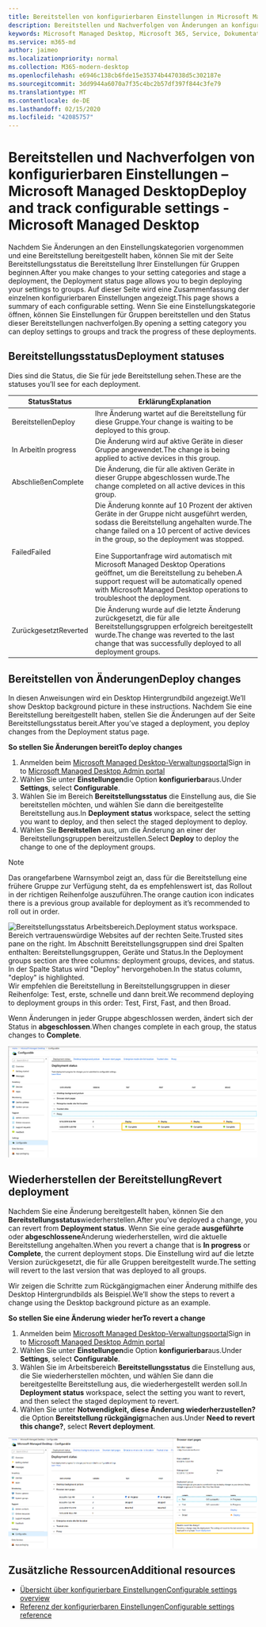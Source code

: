 ```yaml
---
title: Bereitstellen von konfigurierbaren Einstellungen in Microsoft Managed Desktop
description: Bereitstellen und Nachverfolgen von Änderungen an konfigurierbaren Einstellungen in Microsoft Managed Desktop.
keywords: Microsoft Managed Desktop, Microsoft 365, Service, Dokumentation, Deploy, Staging-Bereitstellung, konfigurierbare Einstellungen
ms.service: m365-md
author: jaimeo
ms.localizationpriority: normal
ms.collection: M365-modern-desktop
ms.openlocfilehash: e6946c138cb6fde15e35374b447038d5c302187e
ms.sourcegitcommit: 3dd9944a6070a7f35c4bc2b57df397f844c3fe79
ms.translationtype: MT
ms.contentlocale: de-DE
ms.lasthandoff: 02/15/2020
ms.locfileid: "42085757"
---
```

# <a name="deploy-and-track-configurable-settings---microsoft-managed-desktop"></a><span data-ttu-id="0dfe3-104">Bereitstellen und Nachverfolgen von konfigurierbaren Einstellungen – Microsoft Managed Desktop</span><span class="sxs-lookup"><span data-stu-id="0dfe3-104">Deploy and track configurable settings - Microsoft Managed Desktop</span></span>

<span data-ttu-id="0dfe3-105">Nachdem Sie Änderungen an den Einstellungskategorien vorgenommen und eine Bereitstellung bereitgestellt haben, können Sie mit der Seite Bereitstellungsstatus die Bereitstellung Ihrer Einstellungen für Gruppen beginnen.</span><span class="sxs-lookup"><span data-stu-id="0dfe3-105">After you make changes to your setting categories and stage a deployment, the Deployment status page allows you to begin deploying your settings to groups.</span></span> <span data-ttu-id="0dfe3-106">Auf dieser Seite wird eine Zusammenfassung der einzelnen konfigurierbaren Einstellungen angezeigt.</span><span class="sxs-lookup"><span data-stu-id="0dfe3-106">This page shows a summary of each configurable setting.</span></span> <span data-ttu-id="0dfe3-107">Wenn Sie eine Einstellungskategorie öffnen, können Sie Einstellungen für Gruppen bereitstellen und den Status dieser Bereitstellungen nachverfolgen.</span><span class="sxs-lookup"><span data-stu-id="0dfe3-107">By opening a setting category you can deploy settings to groups and track the progress of these deployments.</span></span>

## <a name="deployment-statuses"></a><span data-ttu-id="0dfe3-108">Bereitstellungsstatus</span><span class="sxs-lookup"><span data-stu-id="0dfe3-108">Deployment statuses</span></span> 

<span data-ttu-id="0dfe3-109">Dies sind die Status, die Sie für jede Bereitstellung sehen.</span><span class="sxs-lookup"><span data-stu-id="0dfe3-109">These are the statuses you’ll see for each deployment.</span></span>

<span data-ttu-id="0dfe3-110">Status</span><span class="sxs-lookup"><span data-stu-id="0dfe3-110">Status</span></span>  | <span data-ttu-id="0dfe3-111">Erklärung</span><span class="sxs-lookup"><span data-stu-id="0dfe3-111">Explanation</span></span> 
--- | --- 
<span data-ttu-id="0dfe3-112">Bereitstellen</span><span class="sxs-lookup"><span data-stu-id="0dfe3-112">Deploy</span></span> | <span data-ttu-id="0dfe3-113">Ihre Änderung wartet auf die Bereitstellung für diese Gruppe.</span><span class="sxs-lookup"><span data-stu-id="0dfe3-113">Your change is waiting to be deployed to this group.</span></span>
<span data-ttu-id="0dfe3-114">In Arbeit</span><span class="sxs-lookup"><span data-stu-id="0dfe3-114">In progress</span></span> | <span data-ttu-id="0dfe3-115">Die Änderung wird auf aktive Geräte in dieser Gruppe angewendet.</span><span class="sxs-lookup"><span data-stu-id="0dfe3-115">The change is being applied to active devices in this group.</span></span> 
<span data-ttu-id="0dfe3-116">Abschließen</span><span class="sxs-lookup"><span data-stu-id="0dfe3-116">Complete</span></span> | <span data-ttu-id="0dfe3-117">Die Änderung, die für alle aktiven Geräte in dieser Gruppe abgeschlossen wurde.</span><span class="sxs-lookup"><span data-stu-id="0dfe3-117">The change completed on all active devices in this group.</span></span> 
<span data-ttu-id="0dfe3-118">Failed</span><span class="sxs-lookup"><span data-stu-id="0dfe3-118">Failed</span></span> | <span data-ttu-id="0dfe3-119">Die Änderung konnte auf 10 Prozent der aktiven Geräte in der Gruppe nicht ausgeführt werden, sodass die Bereitstellung angehalten wurde.</span><span class="sxs-lookup"><span data-stu-id="0dfe3-119">The change failed on a 10 percent of active devices in the group, so the deployment was stopped.</span></span><br><br> <span data-ttu-id="0dfe3-120">Eine Supportanfrage wird automatisch mit Microsoft Managed Desktop Operations geöffnet, um die Bereitstellung zu beheben.</span><span class="sxs-lookup"><span data-stu-id="0dfe3-120">A support request will be automatically opened with Microsoft Managed Desktop operations to troubleshoot the deployment.</span></span> 
<span data-ttu-id="0dfe3-121">Zurückgesetzt</span><span class="sxs-lookup"><span data-stu-id="0dfe3-121">Reverted</span></span> | <span data-ttu-id="0dfe3-122">Die Änderung wurde auf die letzte Änderung zurückgesetzt, die für alle Bereitstellungsgruppen erfolgreich bereitgestellt wurde.</span><span class="sxs-lookup"><span data-stu-id="0dfe3-122">The change was reverted to the last change that was successfully deployed to all deployment groups.</span></span>

## <a name="deploy-changes"></a><span data-ttu-id="0dfe3-123">Bereitstellen von Änderungen</span><span class="sxs-lookup"><span data-stu-id="0dfe3-123">Deploy changes</span></span>

<span data-ttu-id="0dfe3-124">In diesen Anweisungen wird ein Desktop Hintergrundbild angezeigt.</span><span class="sxs-lookup"><span data-stu-id="0dfe3-124">We’ll show Desktop background picture in these instructions.</span></span> <span data-ttu-id="0dfe3-125">Nachdem Sie eine Bereitstellung bereitgestellt haben, stellen Sie die Änderungen auf der Seite Bereitstellungsstatus bereit.</span><span class="sxs-lookup"><span data-stu-id="0dfe3-125">After you’ve staged a deployment, you deploy changes from the Deployment status page.</span></span> 

<span data-ttu-id="0dfe3-126">**So stellen Sie Änderungen bereit**</span><span class="sxs-lookup"><span data-stu-id="0dfe3-126">**To deploy changes**</span></span>

1. <span data-ttu-id="0dfe3-127">Anmelden beim [Microsoft Managed Desktop-Verwaltungsportal](https://aka.ms/mwaasportal)</span><span class="sxs-lookup"><span data-stu-id="0dfe3-127">Sign in to [Microsoft Managed Desktop Admin portal](https://aka.ms/mwaasportal)</span></span>
2. <span data-ttu-id="0dfe3-128">Wählen Sie unter **Einstellungen**die Option **konfigurierbar**aus.</span><span class="sxs-lookup"><span data-stu-id="0dfe3-128">Under **Settings**, select **Configurable**.</span></span>
3. <span data-ttu-id="0dfe3-129">Wählen Sie im Bereich **Bereitstellungsstatus** die Einstellung aus, die Sie bereitstellen möchten, und wählen Sie dann die bereitgestellte Bereitstellung aus.</span><span class="sxs-lookup"><span data-stu-id="0dfe3-129">In **Deployment status** workspace, select the setting you want to deploy, and then select the staged deployment to deploy.</span></span>
4. <span data-ttu-id="0dfe3-130">Wählen Sie **Bereitstellen** aus, um die Änderung an einer der Bereitstellungsgruppen bereitzustellen.</span><span class="sxs-lookup"><span data-stu-id="0dfe3-130">Select **Deploy** to deploy the change to one of the deployment groups.</span></span>

> [!NOTE] 
> <span data-ttu-id="0dfe3-131">Das orangefarbene Warnsymbol zeigt an, dass für die Bereitstellung eine frühere Gruppe zur Verfügung steht, da es empfehlenswert ist, das Rollout in der richtigen Reihenfolge auszuführen.</span><span class="sxs-lookup"><span data-stu-id="0dfe3-131">The orange caution icon indicates there is a previous group available for deployment as it’s recommended to roll out in order.</span></span> 

<span data-ttu-id="0dfe3-132">![Bereitstellungsstatus Arbeitsbereich.</span><span class="sxs-lookup"><span data-stu-id="0dfe3-132">![Deployment status workspace.</span></span> <span data-ttu-id="0dfe3-133">Bereich vertrauenswürdige Websites auf der rechten Seite.</span><span class="sxs-lookup"><span data-stu-id="0dfe3-133">Trusted sites pane on the right.</span></span> <span data-ttu-id="0dfe3-134">Im Abschnitt Bereitstellungsgruppen sind drei Spalten enthalten: Bereitstellungsgruppen, Geräte und Status.</span><span class="sxs-lookup"><span data-stu-id="0dfe3-134">In the Deployment groups section are three columns: deployment groups, devices, and status.</span></span> <span data-ttu-id="0dfe3-135">In der Spalte Status wird "Deploy" hervorgehoben.](../../media/1deployedit.png)</span><span class="sxs-lookup"><span data-stu-id="0dfe3-135">In the status column, "deploy" is highlighted.](../../media/1deployedit.png)</span></span>
<span data-ttu-id="0dfe3-136">Wir empfehlen die Bereitstellung in Bereitstellungsgruppen in dieser Reihenfolge: Test, erste, schnelle und dann breit.</span><span class="sxs-lookup"><span data-stu-id="0dfe3-136">We recommend deploying to deployment groups in this order: Test, First, Fast, and then Broad.</span></span> 

<span data-ttu-id="0dfe3-137">Wenn Änderungen in jeder Gruppe abgeschlossen werden, ändert sich der Status in **abgeschlossen**.</span><span class="sxs-lookup"><span data-stu-id="0dfe3-137">When changes complete in each group, the status changes to **Complete**.</span></span>

![Bereitstellungsstatus Arbeitsbereich mit Spalten für aktualisiertes Datum, Version, Test, erste, schnelle und Breite.](../../media/2completeedit.png)

## <a name="revert-deployment"></a><span data-ttu-id="0dfe3-140">Wiederherstellen der Bereitstellung</span><span class="sxs-lookup"><span data-stu-id="0dfe3-140">Revert deployment</span></span>

<span data-ttu-id="0dfe3-141">Nachdem Sie eine Änderung bereitgestellt haben, können Sie den **Bereitstellungsstatus**wiederherstellen.</span><span class="sxs-lookup"><span data-stu-id="0dfe3-141">After you’ve deployed a change, you can revert from **Deployment status**.</span></span> <span data-ttu-id="0dfe3-142">Wenn Sie eine gerade **ausgeführte** oder **abgeschlossene**Änderung wiederherstellen, wird die aktuelle Bereitstellung angehalten.</span><span class="sxs-lookup"><span data-stu-id="0dfe3-142">When you revert a change that is **In progress** or **Complete**, the current deployment stops.</span></span> <span data-ttu-id="0dfe3-143">Die Einstellung wird auf die letzte Version zurückgesetzt, die für alle Gruppen bereitgestellt wurde.</span><span class="sxs-lookup"><span data-stu-id="0dfe3-143">The setting will revert to the last version that was deployed to all groups.</span></span> 

<span data-ttu-id="0dfe3-144">Wir zeigen die Schritte zum Rückgängigmachen einer Änderung mithilfe des Desktop Hintergrundbilds als Beispiel.</span><span class="sxs-lookup"><span data-stu-id="0dfe3-144">We’ll show the steps to revert a change using the Desktop background picture as an example.</span></span> 

<span data-ttu-id="0dfe3-145">**So stellen Sie eine Änderung wieder her**</span><span class="sxs-lookup"><span data-stu-id="0dfe3-145">**To revert a change**</span></span>
1. <span data-ttu-id="0dfe3-146">Anmelden beim [Microsoft Managed Desktop-Verwaltungsportal](https://aka.ms/mwaasportal)</span><span class="sxs-lookup"><span data-stu-id="0dfe3-146">Sign in to [Microsoft Managed Desktop Admin portal](https://aka.ms/mwaasportal)</span></span>
2. <span data-ttu-id="0dfe3-147">Wählen Sie unter **Einstellungen**die Option **konfigurierbar**aus.</span><span class="sxs-lookup"><span data-stu-id="0dfe3-147">Under **Settings**, select **Configurable**.</span></span>
3. <span data-ttu-id="0dfe3-148">Wählen Sie im Arbeitsbereich **Bereitstellungsstatus** die Einstellung aus, die Sie wiederherstellen möchten, und wählen Sie dann die bereitgestellte Bereitstellung aus, die wiederhergestellt werden soll.</span><span class="sxs-lookup"><span data-stu-id="0dfe3-148">In **Deployment status** workspace, select the setting you want to revert, and then select the staged deployment to revert.</span></span>
4. <span data-ttu-id="0dfe3-149">Wählen Sie unter **Notwendigkeit, diese Änderung wiederherzustellen?** die Option **Bereitstellung rückgängig**machen aus.</span><span class="sxs-lookup"><span data-stu-id="0dfe3-149">Under **Need to revert this change?**, select **Revert deployment**.</span></span>

![Bereitstellungsstatus Arbeitsbereich.](../../media/3revert.png) 

## <a name="additional-resources"></a><span data-ttu-id="0dfe3-153">Zusätzliche Ressourcen</span><span class="sxs-lookup"><span data-stu-id="0dfe3-153">Additional resources</span></span>
- [<span data-ttu-id="0dfe3-154">Übersicht über konfigurierbare Einstellungen</span><span class="sxs-lookup"><span data-stu-id="0dfe3-154">Configurable settings overview</span></span>](config-setting-overview.md)
- [<span data-ttu-id="0dfe3-155">Referenz der konfigurierbaren Einstellungen</span><span class="sxs-lookup"><span data-stu-id="0dfe3-155">Configurable settings reference</span></span>](config-setting-ref.md) 
